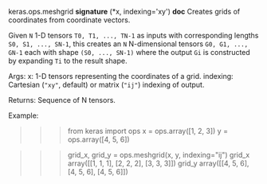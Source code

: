 keras.ops.meshgrid
__signature__
(*x, indexing='xy')
__doc__
Creates grids of coordinates from coordinate vectors.

Given `N` 1-D tensors `T0, T1, ..., TN-1` as inputs with corresponding
lengths `S0, S1, ..., SN-1`, this creates an `N` N-dimensional tensors
`G0, G1, ..., GN-1` each with shape `(S0, ..., SN-1)` where the output
`Gi` is constructed by expanding `Ti` to the result shape.

Args:
    x: 1-D tensors representing the coordinates of a grid.
    indexing: Cartesian (`"xy"`, default) or matrix (`"ij"`) indexing
        of output.

Returns:
    Sequence of N tensors.

Example:
>>> from keras import ops
>>> x = ops.array([1, 2, 3])
>>> y = ops.array([4, 5, 6])

>>> grid_x, grid_y = ops.meshgrid(x, y, indexing="ij")
>>> grid_x
array([[1, 1, 1],
       [2, 2, 2],
       [3, 3, 3]])
>>> grid_y
array([[4, 5, 6],
       [4, 5, 6],
       [4, 5, 6]])
